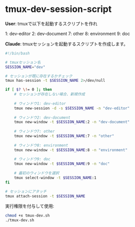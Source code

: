 # tmux-dev-session-script

**User**:
tmuxで以下を起動するスクリプトを作れ

1: dev-editor
2: dev-document
7: other
8: environment
9: doc

**Claude**:
tmuxセッションを起動するスクリプトを作成します。

```bash
#!/bin/bash

# tmuxセッション名
SESSION_NAME="dev"

# セッションが既に存在するかチェック
tmux has-session -t $SESSION_NAME 2>/dev/null

if [ $? \!= 0 ]; then
    # セッションが存在しない場合、新規作成
    
    # ウィンドウ1: dev-editor
    tmux new-session -d -s $SESSION_NAME -n "dev-editor"
    
    # ウィンドウ2: dev-document
    tmux new-window -t $SESSION_NAME:2 -n "dev-document"
    
    # ウィンドウ7: other
    tmux new-window -t $SESSION_NAME:7 -n "other"
    
    # ウィンドウ8: environment
    tmux new-window -t $SESSION_NAME:8 -n "environment"
    
    # ウィンドウ9: doc
    tmux new-window -t $SESSION_NAME:9 -n "doc"
    
    # 最初のウィンドウを選択
    tmux select-window -t $SESSION_NAME:1
fi

# セッションにアタッチ
tmux attach-session -t $SESSION_NAME
```

実行権限を付与して使用:
```bash
chmod +x tmux-dev.sh
./tmux-dev.sh
```

